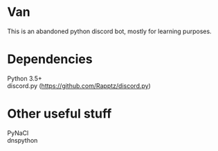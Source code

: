 # Van
This is an abandoned python discord bot, mostly for learning purposes.

# Dependencies
Python 3.5+
<br/>
discord.py (https://github.com/Rapptz/discord.py)

# Other useful stuff
PyNaCl
<br/>
dnspython
